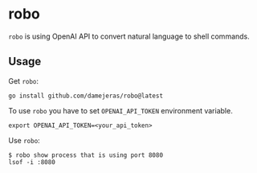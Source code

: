 # robo

`robo` is using OpenAI API to convert natural language to shell commands.

## Usage
Get `robo`:
```shell
go install github.com/damejeras/robo@latest
```
To use `robo` you have to set `OPENAI_API_TOKEN` environment variable.
```shell
export OPENAI_API_TOKEN=<your_api_token>
```
Use `robo`:
```shell
$ robo show process that is using port 8080
lsof -i :8080
```
